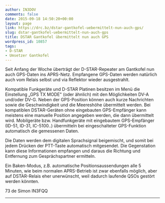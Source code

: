 ```yaml
---
author: IN3DOV
comments: false
date: 2015-09-18 14:50:20+00:00
layout: page
link: https://drc.bz/dstar-gantkofel-uebermittelt-nun-auch-gps/
slug: dstar-gantkofel-uebermittelt-nun-auch-gps
title: DSTAR Gantkofel übermittelt nun auch GPS
wordpress_id: 10857
tags:
- D-STAR
- Umsetzer Gantkofel
---
```


Seit Anfang der Woche überträgt der D-STAR-Repeater am Gantkofel nun auch GPS-Daten ins APRS-Netz. Empfangene GPS-Daten werden natürlich auch vom Relais selbst und via Reflektor wieder ausgestrahlt.


Kompatible Funkgeräte und D-STAR Platinen besitzen im Menü die Einstellung „GPS TX MODE" (oder ähnlich) mit den Möglichkeiten DV-A und/oder DV-G. Neben der GPS-Position können auch kurze Nachrichten sowie die Geschwindigkeit und die Meereshöhe übermittelt werden.
Bei kompatiblen DSTAR-Geräten ohne eingebauten GPS-Empfänger kann meistens eine manuelle Position angegeben werden, die dann übermittelt wird.
Mobilgeräte bzw. Handfunkgeräte mit eingebautem GPS-Empfänger (ID-51, ID-31, IC-5100..) übermitteln bei eingeschalteter GPS-Funktion automatisch die gemessenen Daten.

Die Daten werden dem digitalen Sprachsignal beigemischt, und somit bei jedem Drücken der PTT-Taste automatisch mitgesendet. Die Gegenstation kann diese Informationen empfangen und daraus die Richtung und Entfernung zum Gesprächspartner ermitteln.

Ein Baken-Modus, z.B. automatische Positionsaussendungen alle 5 Minuten, wie beim normalen APRS-Betrieb ist zwar ebenfalls möglich, aber auf DSTAR-Relais eher unerwünscht, weil dadurch laufende QSOs gestört werden könnten.

73 de Simon IN3FQQ

****
